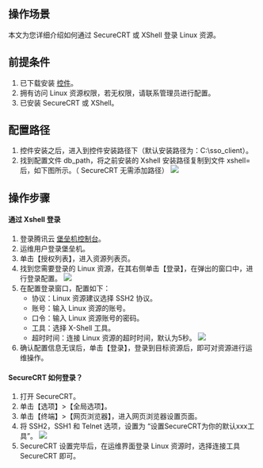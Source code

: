 ## 操作场景
本文为您详细介绍如何通过 SecureCRT 或 XShell 登录 Linux 资源。

## 前提条件
1. 已下载安装 [控件](https://cloud.tencent.com/document/product/1025/32034)。
2. 拥有访问 Linux 资源权限，若无权限，请联系管理员进行配置。
3. 已安装 SecureCRT 或 XShell。


## 配置路径

1. 控件安装之后，进入到控件安装路径下（默认安装路径为：C:\sso_client）。
2. 找到配置文件 db_path，将之前安装的 Xshell 安装路径复制到文件 xshell= 后，如下图所示。（ SecureCRT 无需添加路径）
![](https://main.qcloudimg.com/raw/ea1f5a7a3aad0abe3fd5010567135942.png)

## 操作步骤

#### 通过 Xshell 登录 

1. 登录腾讯云 [堡垒机控制台](https://console.cloud.tencent.com/cds/dasb)。
2. 运维用户登录堡垒机。
3. 单击【授权列表】，进入资源列表页。
4. 找到您需要登录的 Linux 资源，在其右侧单击【登录】，在弹出的窗口中，进行登录配置。
![](https://main.qcloudimg.com/raw/239f131a3f980b3d7a3f9abed9d2d8fc.png)
5. 在配置登录窗口，配置如下：
	- 协议：Linux 资源建议选择 SSH2 协议。
	- 账号：输入 Linux 资源的账号。
	- 口令：输入 Linux 资源账号的密码。
	- 工具：选择 X-Shell 工具。
	- 超时时间：连接 Linux 资源的超时时间，默认为5秒。
![](https://main.qcloudimg.com/raw/28e9dac4a7ea63d0dedfb50e833a7368.png)
5. 确认配置信息无误后，单击【登录】，登录到目标资源后，即可对资源进行运维操作。


#### SecureCRT 如何登录？

1. 打开 SecureCRT。
2. 单击【选项】>【全局选项】。
3. 单击【终端】>【网页浏览器】，进入网页浏览器设置页面。
4. 将 SSH2，SSH1 和 Telnet 选项，设置为 “设置SecureCRT为你的默认xxx工具”。
![](https://main.qcloudimg.com/raw/e20d05f9b29b0d9b9fea61ebfdf6498b.png)
5. SecureCRT 设置完毕后，在运维界面登录 Linux 资源时，选择连接工具 SecureCRT 即可。


